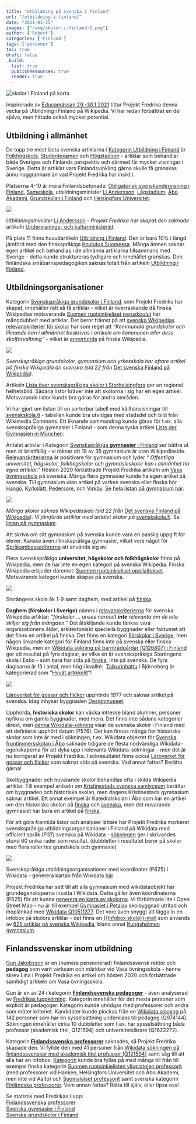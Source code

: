 ```yaml
---
title: "Utbildning på svenska i Finland"
url: "/utbildning-i-finland/"
date: "2021-01-25"
images: ["/img/skolor-i-finland-1.png"]
author: ['Robert']
categories: ['Finland']
tags: ['personer']
toc: true
draft: false
_build:
  list: true
  publishResources: true
  render: true
---
```


![skolor i Finland på karta](/img/skolor-i-finland-1.png)


Inspirerade av [Educamässan 29.-30.1.2021](https://educa.messukeskus.com/?lang=sv) tittar Projekt Fredrika denna vecka på Utbildning i Finland på Wikipedia. Vi har redan förbättrat en del själva, men hittade också mycket potential.

## Utbildning i allmänhet

De topp tre mest lästa svenska artiklarna i [Kategorin Utbildning i Finland](https://wiki.projektfredrika.fi/Utbildning_i_Finland) är [Folkhögskola](https://sv.wikipedia.org/wiki/Folkh%C3%B6gskola), [Studentexamen](https://sv.wikipedia.org/wiki/Studentexamen) och [Högstadium](https://sv.wikipedia.org/wiki/H%C3%B6gstadium) - artiklar som behandlar både Sveriges och Finlands perspektiv och därmed får mycket visningar i Sverige. Detta är artiklar vars Finlandsvinkling gärna skulle få granskas ännu noggrannare än vad Projekt Fredrika har insikt i.

Platserna 4-10 är mera Finlandsbetonade: [Obligatorisk svenskundervisning i Finland](https://sv.wikipedia.org/wiki/Obligatorisk_svenskundervisning_i_Finland), [Sameskola](https://sv.wikipedia.org/wiki/Sameskola), utbildningsminister [Li Andersson](https://sv.wikipedia.org/wiki/Li_Andersson), [Lågstadium](https://sv.wikipedia.org/wiki/L%C3%A5gstadium), [Åbo Akademi](https://sv.wikipedia.org/wiki/%C3%85bo_Akademi), [Grundskolan i Finland](https://sv.wikipedia.org/wiki/Grundskolan_i_Finland) och [Helsingfors Universitet](https://sv.wikipedia.org/wiki/Helsingfors_universitet).

![](/img/2021/01/image-24.png)

_Utbildningsminister_ [Li Andersson](https://sv.wikipedia.org/wiki/Li_Andersson) _- Projekt Fredrika har skapat den saknade artikeln_ [Undervisnings- och kulturministeriet](https://sv.wikipedia.org/wiki/Undervisnings-_och_kulturministeriet)_._

På plats 11 finns huvudartikeln [Utbildning i Finland](https://sv.wikipedia.org/wiki/Utbildning_i_Finland). Den är bara 10% i längd jämförd med den finskspråkiga [Koulutus Suomessa](https://fi.wikipedia.org/wiki/Koulutus_Suomessa). Många ämnen saknar egen artikel och behandlas i de allmänna artiklarna tillsammans med Sverige - detta kunde struktureras tydligare och innehållet granskas. Den finländska småbarnspedagogiken saknas totalt från artikeln [Utbildning i Finland](https://sv.wikipedia.org/wiki/Utbildning_i_Finland).

## Utbildningsorganisationer

Kategorin [Svenskspråkiga grundskolor i Finland](https://sv.wikipedia.org/wiki/Kategori:Svenska_grundskolor_i_Finland), som Projekt Fredrika har skapat, innehåller rätt så få artiklar - vilket är överraskande då finska Wikipedias motsvarande [Suomen ruotsinkieliset peruskoulut](https://fi.wikipedia.org/wiki/Luokka:Suomen_ruotsinkieliset_peruskoulut) har mångdubbelt med artiklar. Det beror främst på att [svenska Wikipedias relevanskriterier för skolor](https://sv.wikipedia.org/wiki/Wikipedia:Relevanskriterier#Skolor_och_bibliotek) har som regel att _“Kommunala grundskolor och liknande kan i allmänhet beskrivas i artikeln om kommunen eller dess skolförvaltning”_ - vilket är [annorlunda](https://fi.wikipedia.org/wiki/Wikipedia:Poistok%C3%A4yt%C3%A4nt%C3%B6/Suuntaviivoja) på finska Wikipedia. 

![](/img/2021/01/image-25.png)

_Svenskspråkiga grundskolor, gymnasium och yrkesskola har oftare artikel på finska Wikipedia än svenska (sid 22 från_ [Det svenska Finland på Wikipedia](/img/2020/12/Det_svenska_Finland_pa_Wikipedia_2020-11b.pdf)_)._

Artikeln [Lista över svenskspråkiga skolor i Storhelsingfors](https://sv.wikipedia.org/wiki/Lista_%C3%B6ver_svenskspr%C3%A5kiga_skolor_i_Storhelsingfors) ger en regional helhetsbild. Sådana listor kräver inte att skolorna i sig har en egen artikel. Motsvarande listor kunde bra göras för andra områden. 

Vi har gjort om listan till en sorterbar tabell med källhänvisningar till [svenskskola.fi](http://www.svenskskola.fi/) - tabellen kunde bra utvidgas med stadsdel och bild från Wikimedia Commons. Ett liknande sammandrag kunde göras för t.ex. alla svenskspråkiga gymnasier i Finland - som denna tyska artikel [Liste der Gymnasien in München](https://de.wikipedia.org/wiki/Liste_der_Gymnasien_in_M%C3%BCnchen).

Antalet artiklar i Kategorin [Svenskspråkiga **gymnasier** i Finland](https://sv.wikipedia.org/wiki/Kategori:Svenska_gymnasier_i_Finland) ser bättre ut men är bristfällig - vi räknar att 18 av 35 gymnasium är utan Wikipediasida. [Relevanskriterierna](https://sv.wikipedia.org/wiki/Wikipedia:Relevanskriterier#Skolor_och_bibliotek) är positivare för gymnasium och lyder _“ Offentliga universitet, högskolor, folkhögskolor och gymnasieskolor kan i allmänhet ha egna artiklar.”_ Hösten 2020 förbättrade Projekt Fredrika artikeln om [Vasa övningsskola](https://sv.wikipedia.org/wiki/Vasa_%C3%B6vningsskola) på svenska. Många flera gymnasier kunde ha egen artikel på svenska. Till gymnasium utan artikel på varken svenska eller finska hör [Hangö](https://sv.wikipedia.org/wiki/Hang%C3%B6), [Kyrkslätt](https://sv.wikipedia.org/wiki/Kyrksl%C3%A4tt), [Pedersöre](https://sv.wikipedia.org/wiki/Peders%C3%B6re), och [Virkby](https://sv.wikipedia.org/wiki/Virkby). [Se hela listan på gymnasium här](https://docs.google.com/spreadsheets/d/16R_M4JboS4NUk3VtVA17Sny7PnmOmgBzJ-cC3lxMq1Y/edit#gid=0).

![](/img/2021/01/image-26.png)

_Många skolor saknas Wikipediasida (sid 22 från_ [Det svenska Finland på Wikipedia](/img/2020/12/Det_svenska_Finland_pa_Wikipedia_2020-11b.pdf)_). Vi jämförde artiklar med antalet skolor på_ [svenskskola.fi](http://www.svenskskola.fi/skolor/). Se [listan på gymnasium](https://docs.google.com/spreadsheets/d/16R_M4JboS4NUk3VtVA17Sny7PnmOmgBzJ-cC3lxMq1Y/edit#gid=0).

Att skriva om sitt gymnasium på svenska kunde vara en passlig uppgift för elever. Kanske även i finskspråkiga gymnasier, vilket vore något för [Språkambassadörerna](https://www.kielilahettilaat.fi/) att använda sig av. 

Flera svenskspråkiga **universitet, högskolor och folkhögskolor** finns på Wikipedia, men de har inte en egen kategori på svenska Wikipedia. Finska Wikipedia erbjuder däremot: [Suomen ruotsinkieliset oppilaitokset](https://fi.wikipedia.org/wiki/Luokka:Suomen_ruotsinkieliset_oppilaitokset). Motsvarande kategori kunde skapas på svenska.

![](/img/2021/01/image-27-1024x620.png)

Storängens skola åk 1-9 samt daghem, med artikel på [finska](https://fi.wikipedia.org/wiki/Stor%C3%A4ngens_skola).

**Daghem (förskolor i Sverige)** nämns i [relevanskriterierna](https://sv.wikipedia.org/wiki/Wikipedia:Att_skriva_om_utbildning) för svenska Wikipedia artiklar: _“förskolor ... anses normalt **inte** relevanta om de inte skiljer sig från mängden.”_ Det åtskiljande kunde tänkas vara organisationens ålder, arkitektoniskt speciella byggnader eller faktumet att det finns en artikel på finska. Det finns en kategori [Förskolor i Sverige](https://sv.wikipedia.org/wiki/Kategori:F%C3%B6rskolor_i_Sverige), men någon linkande kategori för Finland finns inte på svenska eller finska Wikipedia, men en [Wikidata sökning på barnträdgårdar (Q126807) i Finland](https://query.wikidata.org/#%23%20barnst%C3%A4dg%C3%A5rdar%20i%20Finland%0ASELECT%20%3Fitem%20%3FitemLabel%20%3FlangLabel%20%3FinomLabel%20%3Fwpsv_title%20%3Fwpfi_title%0AWHERE%20%0A%7B%0A%20%20%3Fitem%20wdt%3AP31%2Fwdt%3AP279%2a%20wd%3AQ126807.%0A%20%20%3Fitem%20wdt%3AP17%20wd%3AQ33.%0A%20%20OPTIONAL%20%7B%20%3Fitem%20wdt%3AP37%20%3Flang.%7D%0A%20%20OPTIONAL%20%7B%20%3Fitem%20wdt%3AP131%20%3Finom.%7D%20%20%0A%20%20OPTIONAL%20%7B%20%3Fwpsv%20schema%3Aabout%20%3Fitem%20.%20%3Fwpsv%20schema%3AisPartOf%20%3Chttps%3A%2F%2Fsv.wikipedia.org%2F%3E%3Bschema%3Aname%20%3Fwpsv_title.%7D%0A%20%20OPTIONAL%20%7B%20%3Fwpfi%20schema%3Aabout%20%3Fitem%20.%20%3Fwpfi%20schema%3AisPartOf%20%3Chttps%3A%2F%2Ffi.wikipedia.org%2F%3E%3Bschema%3Aname%20%3Fwpfi_title.%7D%0A%20%20%0A%20%20SERVICE%20wikibase%3Alabel%20%7B%20bd%3AserviceParam%20wikibase%3Alanguage%20%22sv%2Cfi%2Cen%2C%5BAUTO_LANGUAGE%5D%22.%20%7D%0A%7D%0A) ger ett resultat på fyra dagisar, av vilka en är svenskspråkiga Storängens skola i Esbo - som bara har sida på [finska](https://fi.wikipedia.org/wiki/Stor%C3%A4ngens_skola), inte på svenska. De fyra dagisarna är få i antal, men hög i kvalité:  [Taikurinhattu](https://fi.wikipedia.org/wiki/Taikurinhattu) i Björneborg är kategorierad som “[Hyvät artikkelit](https://fi.wikipedia.org/wiki/Wikipedia:Hyv%C3%A4t_artikkelit)”!

![](https://lh5.googleusercontent.com/6960Jk7dLP3DJHfj1wZyce8lhyY0w7TAH3m6Y2a5aJ0hjoqPSgftI9kdowzuXPQRM6SRo809-6dpbpKsKP9knvlqtKWid4XlVte--iue8StXWv6f525w4WIuRfrpBFatIC4JDJqc)

[Läroverket för gossar och flickor](https://fi.wikipedia.org/wiki/L%C3%A4roverket_f%C3%B6r_gossar_och_flickor) upphörde 1977 och saknar artikel på svenska. Idag inhyser byggnaden [Designmuseet](https://sv.wikipedia.org/wiki/Designmuseet).

Upphörda, **historiska skolor** kan väcka intresse bland alumner, personer nyfikna om gamla byggnader, med mera. Det finns inte sådana kategorier direkt, men [denna Wikidata-sökning](https://query.wikidata.org/#%23%20skolor%20i%20Finland%20med%20ett%20upph%C3%B6rt%20datum%0ASELECT%20DISTINCT%20%3Fitem%20%3FitemLabel%20%3Fupph%C3%B6rtdatum%20%3FlangLabel%20%3Fwpsv_title%20%3Fwpfi_title%0AWHERE%20%0A%7B%0A%20%20%3Fitem%20wdt%3AP31%2Fwdt%3AP279%2a%20wd%3AQ5341295.%0A%20%20%3Fitem%20wdt%3AP17%20wd%3AQ33.%0A%20%20%3Fitem%20wdt%3AP37%20wd%3AQ9027.%0A%20%20%3Fitem%20wdt%3AP576%20%3Fupph%C3%B6rtdatum.%0A%20%20OPTIONAL%20%7B%20%3Fitem%20wdt%3AP37%20%3Flang%7D%0A%20%20OPTIONAL%20%7B%20%3Fwpsv%20schema%3Aabout%20%3Fitem%20.%20%3Fwpsv%20schema%3AisPartOf%20%3Chttps%3A%2F%2Fsv.wikipedia.org%2F%3E%3Bschema%3Aname%20%3Fwpsv_title.%7D%0A%20%20OPTIONAL%20%7B%20%3Fwpfi%20schema%3Aabout%20%3Fitem%20.%20%3Fwpfi%20schema%3AisPartOf%20%3Chttps%3A%2F%2Ffi.wikipedia.org%2F%3E%3Bschema%3Aname%20%3Fwpfi_title.%7D%0A%20%20%0A%20%20SERVICE%20wikibase%3Alabel%20%7B%20bd%3AserviceParam%20wikibase%3Alanguage%20%22sv%2Cfi%2Cen%2C%5BAUTO_LANGUAGE%5D%22.%20%7D%0A%7D%0A%0AORDER%20BY%20%3Fupph%C3%B6rtdatum) visar de svenska skolor i Finland med ett definierat upphört datum (P576). Det kan finnas många fler historiska skolor som inte är med i sökningen, t.ex. Wikidata objektet för [Svenska fruntimmersskolan i Åbo](https://www.wikidata.org/wiki/Q21281797) saknade tidigare de flesta nödvändiga Wikidata-egenskaperna för att dyka upp i relevanta Wikidata-sökningar - men det är nu korrigerat av Projekt Fredrika. I sökresultatet finns också [Läroverket för gossar och flickor](https://fi.wikipedia.org/wiki/L%C3%A4roverket_f%C3%B6r_gossar_och_flickor) som saknar sida på svenska. Vad annat fattas? Berätta gärna! 

Skolbyggnader och nuvarande skolor behandlas ofta i skilda Wikipedia artiklar. Till exempel artikeln om [Kristinestads svenska samlyceum](https://sv.wikipedia.org/wiki/Kristinestads_svenska_samlyceum) berättar om byggnaden och historiska skolan, men dagens Kristinestads gymnasium saknar artikel. Ett annat exempel är Katedralskolan i Åbo som har en artikel om den historiska skolan på [finska](https://fi.wikipedia.org/wiki/Turun_katedraalikoulu) och [svenska](https://sv.wikipedia.org/wiki/Katedralskolan_i_%C3%85bo), men det nuvarande gymnasiet har bara en artikel på [finska](https://fi.wikipedia.org/wiki/Katedralskolan_i_%C3%85bo).

För att göra framtida listor och analyser lättare har Projekt Fredrika markerat svenskspråkiga utbildningsorganisationer i Finland på Wikidata med officiellt språk (P37) svenska på Wikidata - [sökningen](https://query.wikidata.org/#%23%20skolor%20med%20officiellt%20spr%C3%A5k%20svenska%20i%20Finland%0ASELECT%20DISTINCT%20%3Fskola%20%3FskolaLabel%20%3Finstansav%20%3FinstansavLabel%20%3Fwpsv_title%20%3Fwpfi_title%20%3Fcoords%0AWHERE%20%0A%7B%0A%20%20%3Fskola%20wdt%3AP37%20wd%3AQ9027.%0A%20%20%3Fskola%20wdt%3AP17%20wd%3AQ33.%20%0A%20%20%3Fskola%20wdt%3AP31%2Fwdt%3AP279%2a%20wd%3AQ5341295.%0A%20%20%3Fskola%20wdt%3AP31%20%3Finstansav.%0A%20%20OPTIONAL%20%7B%20%3Fskola%20wdt%3AP625%20%3Fcoords%7D%0A%20%20OPTIONAL%20%7B%20%3Fwpsv%20schema%3Aabout%20%3Fskola%20.%20%3Fwpsv%20schema%3AisPartOf%20%3Chttps%3A%2F%2Fsv.wikipedia.org%2F%3E%3Bschema%3Aname%20%3Fwpsv_title.%7D%0A%20%20OPTIONAL%20%7B%20%3Fwpfi%20schema%3Aabout%20%3Fskola%20.%20%3Fwpfi%20schema%3AisPartOf%20%3Chttps%3A%2F%2Ffi.wikipedia.org%2F%3E%3Bschema%3Aname%20%3Fwpfi_title.%7D%0A%20%20%0A%20%20SERVICE%20wikibase%3Alabel%20%7B%20bd%3AserviceParam%20wikibase%3Alanguage%20%22sv%2Cfi%2Cen%2C%5BAUTO_LANGUAGE%5D%22.%20%7D%0A%7D%0AORDER%20BY%20%3FinstansavLabel%20%3FskolaLabel) ger i skrivandes stund 60 unika rader som resultat. (dubbletter i resultatet beror på skolor med flera roller tex grundskola och gymnasie)

![](/img/2021/01/skolor-i-finland-1-1024x606.png)

Svenskspråkiga utbildningsorganisationer med koordinater (P625) i Wikidata - generera kartan från Wikidata [här](https://query.wikidata.org/#%23defaultView%3AMap%0A%23%20skolor%20med%20officiellt%20spr%C3%A5k%20svenska%20i%20Finland%0ASELECT%20DISTINCT%20%3Fskola%20%3FskolaLabel%20%0A%23%3Finstansav%20%3FinstansavLabel%20%0A%3Fwpsv_title%20%3Fwpfi_title%20%3Fcoords%0AWHERE%20%0A%7B%0A%20%20%3Fskola%20wdt%3AP37%20wd%3AQ9027.%0A%20%20%3Fskola%20wdt%3AP17%20wd%3AQ33.%20%0A%20%20%3Fskola%20wdt%3AP31%2Fwdt%3AP279%2a%20wd%3AQ5341295.%0A%20%20%3Fskola%20wdt%3AP31%20%3Finstansav.%0A%20%20%3Fskola%20wdt%3AP625%20%3Fcoords%0A%20%20OPTIONAL%20%7B%20%3Fwpsv%20schema%3Aabout%20%3Fskola%20.%20%3Fwpsv%20schema%3AisPartOf%20%3Chttps%3A%2F%2Fsv.wikipedia.org%2F%3E%3Bschema%3Aname%20%3Fwpsvtitle.%20BIND%28CONCAT%28%22wp-svenska%3A%20%22%2C%3Fwpsvtitle%29%20AS%20%3Fwpsv_title%29%7D%0A%20%20OPTIONAL%20%7B%20%3Fwpfi%20schema%3Aabout%20%3Fskola%20.%20%3Fwpfi%20schema%3AisPartOf%20%3Chttps%3A%2F%2Ffi.wikipedia.org%2F%3E%3Bschema%3Aname%20%3Fwpfititle.%20BIND%28CONCAT%28%22wp-finska%3A%20%22%2C%3Fwpfititle%29%20AS%20%3Fwpfi_title%29%7D%0A%20%20%0A%20%20SERVICE%20wikibase%3Alabel%20%7B%20bd%3AserviceParam%20wikibase%3Alanguage%20%22sv%2Cfi%2Cen%2C%5BAUTO_LANGUAGE%5D%22.%20%7D%0A%7D%0AORDER%20BY%20%3FinstansavLabel%20%3FskolaLabel)

Projekt Fredrika har sett till att alla gymnasium med wikidataobjekt har grundegenskaperna insatta i Wikidata. Detta gäller även koordinaterna (P625) för att kunna [generera en karta av skolorna](https://query.wikidata.org/#%23defaultView%3AMap%0A%23%20skolor%20med%20officiellt%20spr%C3%A5k%20svenska%20i%20Finland%0ASELECT%20DISTINCT%20%3Fskola%20%3FskolaLabel%20%3Finstansav%20%3FinstansavLabel%20%3Fwpsv_title%20%3Fwpfi_title%20%3Fcoords%0AWHERE%20%0A%7B%0A%20%20%3Fskola%20wdt%3AP37%20wd%3AQ9027.%0A%20%20%3Fskola%20wdt%3AP17%20wd%3AQ33.%20%0A%20%20%3Fskola%20wdt%3AP31%2Fwdt%3AP279%2a%20wd%3AQ5341295.%0A%20%20%3Fskola%20wdt%3AP31%20%3Finstansav.%0A%20%20%3Fskola%20wdt%3AP625%20%3Fcoords%0A%20%20%0A%20%20OPTIONAL%20%7B%20%3Fwpsv%20schema%3Aabout%20%3Fskola%20.%20%3Fwpsv%20schema%3AisPartOf%20%3Chttps%3A%2F%2Fsv.wikipedia.org%2F%3E%3Bschema%3Aname%20%3Fwpsvtitle.%20BIND%28CONCAT%28%22wp-svenska%3A%20%22%2C%3Fwpsvtitle%29%20AS%20%3Fwpsv_title%29%7D%0A%20%20OPTIONAL%20%7B%20%3Fwpfi%20schema%3Aabout%20%3Fskola%20.%20%3Fwpfi%20schema%3AisPartOf%20%3Chttps%3A%2F%2Ffi.wikipedia.org%2F%3E%3Bschema%3Aname%20%3Fwpfititle.%20BIND%28CONCAT%28%22wp-finska%3A%20%22%2C%3Fwpfititle%29%20AS%20%3Fwpfi_title%29%7D%0A%20%20%0A%20%20%20%20%0A%20%20%0A%20%20SERVICE%20wikibase%3Alabel%20%7B%20bd%3AserviceParam%20wikibase%3Alanguage%20%22sv%2Cfi%2Cen%2C%5BAUTO_LANGUAGE%5D%22.%20%7D%0A%7D%0AORDER%20BY%20%3FinstansavLabel%20%3FskolaLabel). Vi förbättrade lite i Open Street Map - nu är till exempel [Gymnasiet i Petalax](https://www.openstreetmap.org/way/897961417) skolbyggnad utritad och ihoplänkad med [Wikidata Q10511377](https://www.wikidata.org/wiki/Q10511377). Det vore även snyggt att lägga in en infobox på skolors artiklar - det finns en [{{Infobox skola}}-mall](https://petscan.wmflabs.org/) som används av [625 artiklar på svenska Wikipedia](https://petscan.wmflabs.org/?psid=18279533), bland annat [Kungsholmen gymnasium](https://sv.wikipedia.org/wiki/Kungsholmens_gymnasium/Stockholms_musikgymnasium).

## Finlandssvenskar inom utbildning

[Gun Jakobsson](https://sv.wikipedia.org/wiki/Gun_Jakobsson) är en (numera pensionerad) finlandssvensk rektor och **pedagog** som varit verksam och märkbar vid Vasa övningsskola - henne skrev Lina i Projekt Fredrika en artikel om hösten 2020 och förbättrade samtidigt artikeln om Vasa övningsskola.

Gun är en av 24 i kategorin [**Finlandssvenska pedagoger**](https://sv.wikipedia.org/wiki/Kategori:Finlandssvenska_pedagoger) - även analyserad av [Fredrikas luppkörning](https://wiki.projektfredrika.fi/Finlandssvenskar#28_Kategori:Finlandssvenska_pedagoger_.28sv.29). Kategorin innehåller för det mesta personer som explicit är pedagoger. Kategorin kunde utvidgas med professorer och andra som möter kriteriet. Kandidater kunde plockas från en [Wikidata sökning](https://query.wikidata.org/#%23%20Finlandssvenska%20pedagoger%0ASELECT%20DISTINCT%20%3Fperson%20%3FpersonLabel%20%20%3Fpedagog%20%3FpedagogLabel%20%3Fwpsv_title%20%3Fwpfi_title%0AWHERE%20%0A%7B%0A%20%20%3Fperson%20wdt%3AP31%20wd%3AQ5.%0A%20%20%3Fperson%20wdt%3AP172%20wd%3AQ726673.%0A%20%20%3Fpedagog%20wdt%3AP279%2a%20wd%3AQ974144.%0A%20%20%3Fperson%20wdt%3AP106%20%3Fpedagog.%0A%20%20%0A%20%20OPTIONAL%20%7B%20%3Fwpsv%20schema%3Aabout%20%3Fperson%20.%20%3Fwpsv%20schema%3AisPartOf%20%3Chttps%3A%2F%2Fsv.wikipedia.org%2F%3E%3Bschema%3Aname%20%3Fwpsv_title.%7D%0A%20%20OPTIONAL%20%7B%20%3Fwpfi%20schema%3Aabout%20%3Fperson%20.%20%3Fwpfi%20schema%3AisPartOf%20%3Chttps%3A%2F%2Ffi.wikipedia.org%2F%3E%3Bschema%3Aname%20%3Fwpfi_title.%7D%0A%20%20%0A%20%20SERVICE%20wikibase%3Alabel%20%7B%20bd%3AserviceParam%20wikibase%3Alanguage%20%22sv%2Cfi%2Cen%2C%5BAUTO_LANGUAGE%5D%22.%20%7D%0A%7DORDER%20BY%20%3FpersonLabel) på 142 personer som har en sysselsättning underklass till pedagog (Q974144). Sökningen innehåller cirka 10 dubbletter som t.ex. har sysselsättning både professor (akademisk titel, Q121594) och universitetslärare (Q1622272). 

Kategorin [**Finlandssvenska** **professorer**](https://sv.wikipedia.org/wiki/Kategori:Finlandssvenska_professorer) saknades, så Projekt Fredrika skapade den. Vi fyllde den med 41 personer från [Wikidata sökningen på finlandssvenskar med akademisk titel professor (Q121594)](https://query.wikidata.org/#%23%20Finlandssvenska%20professor%2C%20akademisk%20tittel%20Q121594%0ASELECT%20DISTINCT%20%3Fperson%20%3FpersonLabel%20%20%3Fpedagog%20%3FpedagogLabel%20%3FarbetsgivareLabel%20%3Fwpsv_title%20%3Fwpfi_title%0AWHERE%20%0A%7B%0A%20%20%3Fperson%20wdt%3AP31%20wd%3AQ5.%0A%20%20%3Fperson%20wdt%3AP172%20wd%3AQ726673.%0A%20%20%3Fpedagog%20wdt%3AP279%2a%20wd%3AQ121594.%0A%20%20%3Fperson%20wdt%3AP106%20%3Fpedagog.%0A%20%20OPTIONAL%7B%3Fperson%20wdt%3AP108%20%3Farbetsgivare%7D%0A%20%20%0A%20%20OPTIONAL%20%7B%20%3Fwpsv%20schema%3Aabout%20%3Fperson%20.%20%3Fwpsv%20schema%3AisPartOf%20%3Chttps%3A%2F%2Fsv.wikipedia.org%2F%3E%3Bschema%3Aname%20%3Fwpsv_title.%7D%0A%20%20OPTIONAL%20%7B%20%3Fwpfi%20schema%3Aabout%20%3Fperson%20.%20%3Fwpfi%20schema%3AisPartOf%20%3Chttps%3A%2F%2Ffi.wikipedia.org%2F%3E%3Bschema%3Aname%20%3Fwpfi_title.%7D%0A%20%20%0A%20%20SERVICE%20wikibase%3Alabel%20%7B%20bd%3AserviceParam%20wikibase%3Alanguage%20%22sv%2Cfi%2Cen%2C%5BAUTO_LANGUAGE%5D%22.%20%7D%0A%7DORDER%20BY%20%3FpersonLabel) samt såg till att alla har en infobox. [Kategorin](https://sv.wikipedia.org/wiki/Kategori:Finlandssvenska_professorer) kunde bra fyllas på med många till från till exempel finska kategorin [Suomen ruotsinkielisten yliopistojen professorit](https://fi.wikipedia.org/wiki/Luokka:Suomen_ruotsinkielisten_yliopistojen_professorit) (med professorer vid Hanken, Helsingfors Universitet och Åbo Akademi, men inte vid Aalto) och [Suomalaiset professorit](https://fi.wikipedia.org/wiki/Luokka:Suomalaiset_professorit) samt svenska kategorin [Finländska professorer](https://sv.wikipedia.org/wiki/Kategori:Finl%C3%A4ndska_professorer). Vem annan fattas? Rätta till själv, eller tipsa oss!

Se statistik med Fredrikas Lupp:  
[Finlandssvenska professorer](https://wiki.projektfredrika.fi/Finlandssvenska_professorer)  
[Svenska gymnasier i Finland](https://wiki.projektfredrika.fi/Svenska_gymnasier_i_Finland)  
[Svenska grundskolor i Finland](https://wiki.projektfredrika.fi/Svenska_grundskolor_i_Finland)
